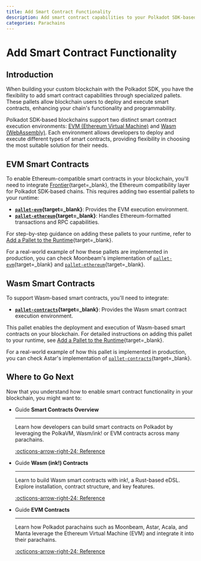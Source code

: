 ```yaml
---
title: Add Smart Contract Functionality
description: Add smart contract capabilities to your Polkadot SDK-based blockchain. Explore EVM and Wasm integration for enhanced chain functionality.
categories: Parachains
---
```


# Add Smart Contract Functionality

## Introduction

When building your custom blockchain with the Polkadot SDK, you have the flexibility to add smart contract capabilities through specialized pallets. These pallets allow blockchain users to deploy and execute smart contracts, enhancing your chain's functionality and programmability.

Polkadot SDK-based blockchains support two distinct smart contract execution environments: [EVM (Ethereum Virtual Machine)](#evm-smart-contracts) and [Wasm (WebAssembly)](#wasm-smart-contracts). Each environment allows developers to deploy and execute different types of smart contracts, providing flexibility in choosing the most suitable solution for their needs.

## EVM Smart Contracts

To enable Ethereum-compatible smart contracts in your blockchain, you'll need to integrate [Frontier](https://github.com/polkadot-evm/frontier){target=\_blank}, the Ethereum compatibility layer for Polkadot SDK-based chains. This requires adding two essential pallets to your runtime:

- **[`pallet-evm`](https://github.com/polkadot-evm/frontier/tree/master/frame/evm){target=\_blank}**: Provides the EVM execution environment.
- **[`pallet-ethereum`](https://github.com/polkadot-evm/frontier/tree/master/frame/ethereum){target=\_blank}**: Handles Ethereum-formatted transactions and RPC capabilities.

For step-by-step guidance on adding these pallets to your runtime, refer to [Add a Pallet to the Runtime](/develop/parachains/customize-parachain/add-existing-pallets/){target=\_blank}.

For a real-world example of how these pallets are implemented in production, you can check Moonbeam's implementation of [`pallet-evm`](https://github.com/moonbeam-foundation/moonbeam/blob/9e2ddbc9ae8bf65f11701e7ccde50075e5fe2790/runtime/moonbeam/src/lib.rs#L532){target=\_blank} and [`pallet-ethereum`](https://github.com/moonbeam-foundation/moonbeam/blob/9e2ddbc9ae8bf65f11701e7ccde50075e5fe2790/runtime/moonbeam/src/lib.rs#L698){target=\_blank}.

## Wasm Smart Contracts

To support Wasm-based smart contracts, you'll need to integrate:

- **[`pallet-contracts`](https://docs.rs/pallet-contracts/latest/pallet_contracts/index.html#contracts-pallet){target=\_blank}**: Provides the Wasm smart contract execution environment.

This pallet enables the deployment and execution of Wasm-based smart contracts on your blockchain. For detailed instructions on adding this pallet to your runtime, see [Add a Pallet to the Runtime](/develop/parachains/customize-parachain/add-existing-pallets/){target=\_blank}.

For a real-world example of how this pallet is implemented in production, you can check Astar's implementation of [`pallet-contracts`](https://github.com/AstarNetwork/Astar/blob/b6f7a408d31377130c3713ed52941a06b5436402/runtime/astar/src/lib.rs#L693){target=\_blank}.

## Where to Go Next

Now that you understand how to enable smart contract functionality in your blockchain, you might want to:

<div class="grid cards" markdown>

-   <span class="badge guide">Guide</span> __Smart Contracts Overview__

    ---

    Learn how developers can build smart contracts on Polkadot by leveraging the PolkaVM, Wasm/ink! or EVM contracts across many parachains.

    [:octicons-arrow-right-24: Reference](/smart-contracts/)

-   <span class="badge guide">Guide</span> __Wasm (ink!) Contracts__

    ---

    Learn to build Wasm smart contracts with ink!, a Rust-based eDSL. Explore installation, contract structure, and key features.

    [:octicons-arrow-right-24: Reference](/develop/smart-contracts/overview#wasm-ink)
    
-   <span class="badge guide">Guide</span> __EVM Contracts__

    ---

    Learn how Polkadot parachains such as Moonbeam, Astar, Acala, and Manta leverage the Ethereum Virtual Machine (EVM) and integrate it into their parachains.

    [:octicons-arrow-right-24: Reference](/develop/smart-contracts/overview#parachain-contracts)

</div>